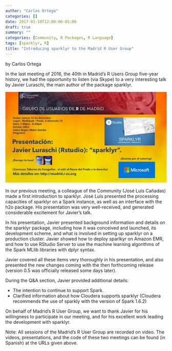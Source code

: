 ```yaml
---
author: "Carlos Ortega"
categories: []
date: 2017-01-18T12:00:00-05:00
draft: true
summary: ""
categories: [Community, R Packages, R Language]
tags: [sparklyr, R]
title: "Introducing sparklyr to the Madrid R User Group"
---
```

by Carlos Ortega

In the last meeting of 2016, the 40th in Madrid’s R Users Group five-year history, we had the opportunity to listen (via Skype) to a very interesting talk by Javier Luraschi, the main author of the package sparklyr.

![](images/madrid_advert.png)

In our previous meeting, a colleague of the Community (José Luis Cañadas) made a first introduction to sparklyr. José Luis presented the processing capacities of sparklyr on a Spark instance, as well as an interface with the h2o package. His presentation was very well-received, and generated considerable excitement for Javier’s talk.

In his presentation, Javier presented background information and details on the sparklyr package, including how it was conceived and launched, its development scheme, and what is involved in setting up sparklyr on a production cluster. Javier showed how to deploy sparlkyr on Amazon EMR, and how to use RStudio Server to use the machine learning algorithms of the Spark MLlib libraries with dplyr syntax.

Javier covered all these items very thoroughly in his presentation, and also presented the new changes coming with the then forthcoming release (version 0.5 was officially released some days later).

During the Q&A section, Javier provided additional details:
* The intention to continue to support Spark.
* Clarified information about how Cloudera supports sparklyr (Cloudera recommends the use of sparkly with the version of Spark 1.6.2)
 
On behalf of Madrid’s R User Group, we want to thank Javier for his willingness to participate in our meeting, and for his excellent work leading the development with sparklyr.

Note: All sessions of the Madrid’s R User Group are recorded on video. The videos, presentations, and the code of these two meetings can be found (in Spanish) at the URLs given above.
